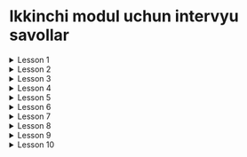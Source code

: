# **Ikkinchi modul uchun intervyu savollar**

<details>
  <summary>Lesson 1</summary>
  <ul>
     <details>
        <summary>Programming Paradigm</summary>
         <ul>
           <li>Programming Paradigms nima?</li>
           <li>Procedural Programming nima?</li>
           <li>OOP nima?</li>
           <li>Functional Programming nima?</li>
           <li>Reactive Programming nima?</li>
           <li>Procedural Programming bilan OOP ni farqi nimada?</li>
         </ul>
     </details> 
   </ul>
   <ul>
     <details>
        <summary>OOP</summary>
         <ul>
           <li>OOP konsepsiyalari qaysilar?</li>
           <li>OOP ni asosiy ustunlari qaysilar?</li>
           <li>Class nima?</li>
           <li>Object nima?</li>
           <li>Object classi qanday class?</li>
           <li>Method nima?</li>
           <li>Field nima?</li>
         </ul>
     </details> 
  </ul>
  <ul>
     <details>
        <summary>Constructor</summary>
         <ul>
           <li>Constructor nima?</li>
           <li>Constructor vazifasi nima?</li>
           <li>Constructorni qanday turlari bor?</li>
           <li>Default constructor nima?</li>
           <li>Constructor bizga qachon kerak bo'ladi?</li>
           <li>Bitta class ichida bir nechta constructor bo'lishi mumkinmi?</li>
           <li>No-Arg constructor nima?</li>
           <li>Parametrized constructor nima?</li>
           <li>Copy constructor nima?</li>
           <li>Copy constructor afzalligi bormi?</li>
           <li>Chaining constructor nima?</li>
         </ul>
     </details> 
  </ul>
</details>

<details>
  <summary>Lesson 2</summary>
  <ul>
    <details>
      <summary>Encapsulation</summary>
      <ul>
        <li>Encapsulation nima?</li>
        <li>Data Hiding nima?</li>
        <li>Encapsulationga qanday erishamiz?</li>
        <li>Encapsulation afzalliklari nimada?</li>
        <li>Nega fieldlar private bo'lishi kerak?</li>
        <li>Getter Setter metodlari vazifasi nimadan iborat?</li>
      </ul> 
     </details>
   </ul>  
  <ul>
    <details>
      <summary>Packaging</summary>
      <ul>
      <li>Packagelash nima uchun kerak?</li>
      <li>Packagelarni qanday nomlash kerak?</li>
      <li>Package a'zolari (members) deb nimaga aytiladi?</li>
      <li>Tashqi packagelardan foydalanishni qanday turlari bor?</li>
    </ul>
    </details>
  </ul>
</details>

<details>
  <summary>Lesson 3</summary>
  <ul>
    <details>
      <summary>Inheritance</summary>
      <ul>
        <li>Inheritance nima?</li>
        <li>Inheritance nima uchun kerak?</li>
        <li>Inheritanceni qanday turlari bor?</li>
        <li>Javada bir nechta Inheritancedan foydalansa bo'ladimi?</li>
        <li>Superclass nima? Subclass nima?</li>
        <li>Subclass Superclassdan nimalarini meros qilib oladi?</li>
        <li>Cosmic class qanday class?</li>
        <li>Cosmic classning qanday metodlari bor?</li>
      </ul>
    </details>
  </ul>
  <ul>
    <details>
      <summary>Access Modifiers</summary>
      <ul>
        <li>Access Modifierlar vazifasi nima?</li>
        <li>Access Modifierning qanday turlari bor?</li>
        <li>Access modifierlarni qaysilarini class bilan ishlata olamiz?</li>
        <li>private class yarata olamizmi? Mumkin bo'lsa qanday holatda?</li>
        <li>private constructor yarata olamizmi? Uning vazifasi qanday bo'ladi?</li>
        <li>Superclassning protected metodidan foydalana olamizmi?</li>
        <li>private modifier nimalarda ishlatiladi va ishlatish uchun qayerlarga ruxsat beradi?</li>
      </ul>
    </details>
  </ul>
  <ul>
    <details>
      <summary>Relationships</summary>
      <ul>
        <li>Relationship nima?</li>
        <li>User-A munosabat turi qayerda ishlatiladi?</li>
        <li>Has-A munosabat turi qayerda ishlatiladi?</li>
        <li>Is-A munosabat turi qayerda ishlatiladi?</li>
        <li>Has-A munosabatning qanday turlari bor?</li>
        <li>Composition, Aggregation va Association farqlari nimada?</li>
      </ul>
    </details>
  </ul>
</details>

<details>
  <summary>Lesson 4</summary>
  <ul>
    <details>
      <summary>Polymorphism</summary>
      <ul>
        <li>Polymorphism nima?</li>
        <li>Polymorphism turlari</li>
        <li>Static Polymorphism nima?</li>
        <li>Dinamic Polymorphism nima?</li>
        <li>Polymorphism afzalliklari</li>
        <li>Polymorphism bilan Inheritance farqi</li>
      </ul>
    </details>
  </ul>
  <ul>
    <details>
      <summary>Overloading</summary>
      <ul>
        <li>Overloading nima?</li>
        <li>Overloading qoidalari</li>
        <li>Bir xil signature va har xil return type ga ega bo'lagan methodlar yarata olamizmi?</li>
        <li>Static methodlarni overload qila olamizmi?</li>
        <li>Overloading Dynamic binding ga misol bola oladimi?</li>
      </ul>
    </details>
  </ul>
  <ul>
    <details>
      <summary>Overriding</summary>
      <ul>
        <li>Relationship nima?</li>
        <li>Overriding nima?</li>
        <li>Override methodni qoidalari</li>
        <li>Override qilingan methodni signatureini o'zgartira olamizmi ?</li>
        <li>Class fieldlari override bo'ladimi?</li>
        <li>Binding nima?</li>
        <li>Static Binding nima?</li>
        <li>Dynamic Binding nima?</li>
      </ul>
    </details>
  </ul>
    <ul>
    <details>
      <summary>Access Modifier in case Inheritance</summary>
      <ul>
        <li>Static Methodlarni Override qila olamizmi?</li>
        <li>final Methodlarni Override qila olamizmi?</li>
        <li>private Methodlarni Override qila olamizmi?</li>
        <li>protected Methodlarni Override qila olamizmi?</li>
        <li>protected Methodni Override qilib boshqa access modifier bilan e'lon qila olamizmi?</li>
      </ul>
    </details>
  </ul>
</details>

<details>
  <summary>Lesson 5</summary>
  <ul>
    <details>
      <summary>Abstraction</summary>
      <ul>
        <li>Abstraction nima?</li>
        <li>Abstractionga qanday erishiladi?</li>
        <li>Concrete class qanday class?</li>
        <li>Concrete class bilan Abstract class ni farqi nimada?</li>
        <li>Abstract class qoidalari</li>
        <li>Abstract method qoidalari</li>
        <li>Abstractionning afzalliklari</li>
        <li>Abstract class dan obyekt yarata olamizmi?</li>
        <li>Abstract method static bo'lishi mumkinmi?</li>
        <li>Abstract class ga constructor yoza olamizmi?</li>
        <li>Abstract class ga private method yoza olamizmi?</li>
        <li>Abstract class kamchiliklari</li>
      </ul>
    </details>
  </ul>
  <ul>
    <details>
      <summary>Interface</summary>
      <ul>
        <li>Interface nima?</li>
        <li>Interface nima uchun kerak?</li>
        <li>Interface ning afzalliklari</li>
        <li>Interface qoidalari</li>
        <li>Qaysi Access Modifierni Interface methodlariga qo'llab bo'lmaydi?</li>
        <li>Interface dan object yarata olamizmi?</li>
        <li>Interface da static method yarata olamizmi?</li>
        <li>Interface multiple inheritance ni qo'llab-quvvatlaydimi?</li>
      </ul>
    </details>
  </ul>
  <ul>
    <details>
      <summary>Abstract class VS Interface</summary>
      <ul>
        <li>Abstract class va Interface farqlari</li>
      </ul>
    </details>
  </ul>
    <ul>
    <details>
      <summary>Marker Interface</summary>
      <ul>
        <li>Marker Interface nima?</li>
        <li>Marker Interface ga misollar keltiring</li>
      </ul>
    </details>
  </ul>
</details>

<details>
  <summary>Lesson 6</summary>
  <ul>
    <details>
      <summary>Wrapper Classes</summary>
      <ul>
         <li>Wrapper classlar nima?</li>
        <li>Wrapper classlar nima uchun kerak?</li>
        <li>Qanday Wrapper classlar mavjud?</li>
        <li>Number classning subclasslari qaysilar?</li>
        <li>Character class qaysi Interface lardan voris olgan?</li>
      </ul>
    </details>
  </ul>
  <ul>
    <details>
      <summary>Big Numbers</summary>
      <ul>
         <li>Big Numbersni qanday turlari bor?</li>
        <li>BigNumber class vazifasi nima?</li>
        <li>BigDecimel class vazifasi nima?</li>
        <li>Arefmetik ammalarini (+,-,/,*) bu classlar bilan ishlata olamizmi?</li>
      </ul>
    </details>
  </ul>
  <ul>
    <details>
      <summary>AutoBoxing and UnBoxing</summary>
      <ul>
         <li>AutoBoxing and UnBoxing nima uchun kerak?</li>
        <li>AutoBoxing nima?</li>
        <li>UnBoxing nima?</li>
        <li>Widening nima?</li>
        <li>Narrowing nima?</li>
      </ul>
    </details>
  </ul>
    <ul>
    <details>
      <summary>Inner Class</summary>
      <ul>
         <li>Inner Class nima?</li>
        <li>Inner Class foydali tomonlari</li>
        <li>Inner Class ni qanday turlari mavjud?</li>
        <li>Static Inner Class Outer Classning non-static fieldlarga murojat qila oladimi ?</li>
        <li>Local innner class larni access modifierlar bilan e'lon qilib bo'ladimi ?</li>
      </ul>
    </details>
  </ul>
</details>

<details>
  <summary>Lesson 7</summary>
  <ul>
    <details>
      <summary>Memory Management</summary>
      <ul>
         <li>Memory Management nima?</li>
        <li>Qanday JVM xotira turlari bor?</li>
        <li>Asosiy xotiralar qaysilar?</li>
        <li>Memory Management ni o'rganish qanchalik muhim?</li>
      </ul>
    </details>
  </ul>
  <ul>
    <details>
      <summary>Stack Memory</summary>
      <ul>
         <li>Stack qanaqa xotira?</li>
        <li>Stack Frame nima?</li>
        <li>Stack xotira afzalliklari</li>
        <li>Stack xotira kamchiliklari</li>
        <li>LIFO nima?</li>
        <li>StackOverflow qachon yuzaga keladi?</li>
      </ul>
    </details>
  </ul>
  <ul>
    <details>
      <summary>Heap and Method Area</summary>
      <ul>
        <li>Heap qanday qismlardan iborat?</li>
        <li>Nursery Space nima?</li>
        <li>Tenured Space nima?</li>
        <li>Permanent Generation nima?</li>
        <li>Metaspace nima?</li>
        <li>Method Area nima?</li>
        <li>Major GC bilan Minor GC ni farqi nimada?</li>
      </ul>
    </details>
  </ul>
    <ul>
    <details>
      <summary>Method Parameters</summary>
      <ul>
         <li>Method Parameters ning turlarini ayting</li>
        <li>Passing by Value nima?</li>
        <li>Passing by Reference nima?</li>
        <li>Javada passing by referance bormi?</li>
        <li>Variable Arguments nima?</li>
      </ul>
    </details>
  </ul>
   <ul>
    <details>
      <summary>Garbage Collector</summary>
      <ul>
        <li>Garbage Collector nima va uning vazifasi nima?</li>
        <li>Garbage Collector ishlashini tushuntiring.</li>
        <li>Sweeping turlari</li>
      </ul>
    </details>
  </ul>
</details>

<details>
  <summary>Lesson 8</summary>
  <ul>
    <details>
      <summary>Non-Access Modifiers</summary>
      <ul>
         <li>Non-Access Modifiers turlari qaysilar?</li>
         <li>volatile modifieri qayerda ishlatiladi?</li>
         <li>static modifier qayerlarda ishlatish mumkin-u qayerlarda mumkin emas</li>
        <li>Non-Access Modifier larni qayerlarda qo'llanishini ayting.</li>
      </ul>
    </details>
  </ul>
  <ul>
    <details>
      <summary>Record Class</summary>
      <ul>
         <li>Record Class qanday class</li>
         <li>Record Class ni Javaga qo'shilishidan maqsad nima edi?</li>
        <li>Record Class ga qanday Constructor yozishimiz mumkin</li>
        <li>Record Classni qanday Constructorlari bor?</li>
      </ul>
    </details>
  </ul>
  <ul>
    <details>
      <summary> Sealed Classes</summary>
      <ul>
        <li>Sealed Class qanday class?</li>
        <li>Sealed Class nima uchun kerak?</li>
      </ul>
    </details>
  </ul>
    <ul>
    <details>
      <summary>Static and Instance Initializer Block</summary>
      <ul>
         <li>Instance Initializer Block nima uchun kerak?</li>
        <li>Instance Initializer Block qachon ishlaydi?</li>
        <li>Static Block qachon ishlaydi?</li>
        <li>Static va Instance Block farqlari</li>
      </ul>
    </details>
  </ul>
   <ul>
    <details>
      <summary>Variable Shadowing and Variable Hiding</summary>
      <ul>
        <li>Variable Shadowing nima? qachon sodir bo'ladi?</li>
        <li>Variable Hiding nima? qachon sodir bo'ladi?</li>
      </ul>
    </details>
  </ul>
</details>

<details>
  <summary>Lesson 9</summary>
  <ul>
    <details>
      <summary>Type inference</summary>
      <ul>
         <li>Type inference nima?</li>
         <li>var keywordni qachon ishlata olamiz, qachon ishlata olmaymiz?</li>
      </ul>
    </details>
  </ul>
  <ul>
    <details>
      <summary>Enum Classes</summary>
      <ul>
         <li>Enum Class qanday class?</li>
         <li>Enum Classidan Object yaratib bo'ladimi?</li>
        <li>Enum Class larning afzallik tamonlari</li>
        <li>Enum Class Interfacedan voris ola oladimi?</li>
        <li>Enum Class da Constructor yarata olamizmi?</li>
      </ul>
    </details>
  </ul>
  <ul>
    <details>
      <summary>Design Patterns</summary>
      <ul>
        <li>Design Pattern nima?</li>
        <li>Design Pattern qanday turlarga bo'linadi?</li>
        <li>Creational Design Patterns nimaga yordam beradi?</li>
        <li>Singelton nima?</li>
        <li>Builder nima?</li>
        <li>Factory Method nima?</li>
      </ul>
    </details>
  </ul>
    <ul>
    <details>
      <summary>Class Design Hints</summary>
      <ul>
         <li>Class yaratyotganda nimalarga ahamiyat qaratishimiz kerak?</li>
      </ul>
    </details>
  </ul>
   <ul>
    <details>
      <summary>JShell</summary>
      <ul>
        <li>JShell nima?</li>
      </ul>
    </details>
  </ul>
</details>

<details>
  <summary>Lesson 10</summary>
  <ul>
    <details>
      <summary>Objects Class</summary>
      <ul>
         <li>Objects Class qanday class?</li>
         <li>Objects classini qanday methodlari bor?</li>
      </ul>
    </details>
  </ul>
  <ul>
    <details>
      <summary>Generating Documentation</summary>
      <ul>
        <li>JavaDoc nima?</li>
        <li>JavaDoc nima uchun kerak?</li>
        <li>JavaDoc nimalar uchun documentation yaratadi?</li>
        <li>Documentation yaratish uchun qanday buyruq yoziladi?</li>
      </ul>
    </details>
  </ul>
    <ul>
    <details>
      <summary>UUID</summary>
      <ul>
         <li>UUID nima?</li>
        <li>UUID nima uchun kerak?</li>
      </ul>
    </details>
  </ul>
</details>








